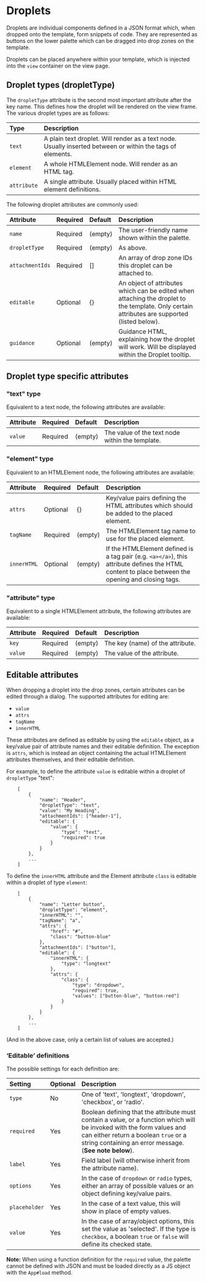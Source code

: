 # Droplets

Droplets are individual components defined in a JSON format which, when dropped onto the template, form snippets of code. They are represented as buttons on the lower palette which can be dragged into drop zones on the template.

Droplets can be placed anywhere within your template, which is injected into the `view` container on the view page.

## Droplet types (dropletType)

The `dropletType` attribute is the second most important attribute after the key name. This defines how the droplet will be rendered on the view frame. The various droplet types are as follows:

Type         | Description
:---         | :---
`text`       | A plain text droplet. Will render as a text node. Usually inserted between or within the tags of elements.
`element`    | A whole HTMLElement node. Will render as an HTML tag.
`attribute`  | A single attribute. Usually placed within HTML element definitions.

The following droplet attributes are commonly used:

Attribute        | Required | Default | Description
:---             | :---     | :---    | :---
`name`           | Required | (empty) | The user-friendly name shown within the palette.
`dropletType`    | Required | (empty) | As above.
`attachmentIds`  | Required | []      | An array of drop zone IDs this droplet can be attached to.
`editable`       | Optional | {}      | An object of attributes which can be edited when attaching the droplet to the template. Only certain attributes are supported (listed below).
`guidance`       | Optional | (empty) | Guidance HTML, explaining how the droplet will work. Will be displayed within the Droplet tooltip.

## Droplet type specific attributes

### "text" type

Equivalent to a text node, the following attributes are available:

Attribute        | Required | Default | Description
:---             | :---     | :---    | :---
`value`          | Required | (empty) | The value of the text node within the template.

### "element" type

Equivalent to an HTMLElement node, the following attributes are available:

Attribute        | Required | Default | Description
:---             | :---     | :---    | :---
`attrs`          | Optional | {}      | Key/value pairs defining the HTML attributes which should be added to the placed element.
`tagName`        | Required | (empty) | The HTMLElement tag name to use for the placed element.
`innerHTML`      | Optional | (empty) | If the HTMLElement defined is a tag pair (e.g. `<a></a>`), this attribute defines the HTML content to place between the opening and closing tags.

### "attribute" type

Equivalent to a single HTMLElement attribute, the following attributes are available:

Attribute        | Required | Default | Description
:---             | :---     | :---    | :---
`key`            | Required | (empty) | The key (name) of the attribute.
`value`          | Required | (empty) | The value of the attribute.

## Editable attributes

When dropping a droplet into the drop zones, certain attributes can be edited through a dialog. The supported attributes for editing are:

 - `value`
 - `attrs`
 - `tagName`
 - `innerHTML`

These attributes are defined as editable by using the `editable` object, as a key/value pair of attribute names and their editable definition. The exception is `attrs`, which is instead an object containing the actual HTMLElement attributes themselves, and their editable definition.

For example, to define the attribute `value` is editable within a droplet of `dropletType` "text":

```
	[
		{
			"name": "Header",
			"dropletType": "text",
			"value": "My Heading",
			"attachmentIds": ["header-1"],
			"editable": {
				"value": {
					"type": "text",
					"required": true
				}
			}
		},
		...
	]
```

To define the `innerHTML` attribute and the Element attribute `class` is editable within a droplet of type `element`:

```
	[
		{
			"name": "Letter button",
			"dropletType": "element",
			"innerHTML": "",
			"tagName": "a",
			"attrs": {
				"href": "#",
				"class": "button-blue"
			},
			"attachmentIds": ["button"],
			"editable": {
				"innerHTML": {
					"type": "longtext"
				},
				"attrs": {
					"class": {
						"type": "dropdown",
						"required": true,
						"values": ["button-blue", "button-red"]
					}
				}
			}
		},
		...
	]
```

(And in the above case, only a certain list of values are accepted.)

### ‘Editable’ definitions

The possible settings for each definition are:

Setting        | Optional | Description
:---           | :---     | :---
`type`         | No       | One of 'text', 'longtext', 'dropdown', 'checkbox', or 'radio'.
`required`     | Yes      | Boolean defining that the attribute must contain a value, or a function which will be invoked with the form values and can either return a boolean `true` or a string containing an error message. (**See note below**).
`label`        | Yes      | Field label (will otherwise inherit from the attribute name).
`options`      | Yes      | In the case of `dropdown` or `radio` types, either an array of possible values or an object defining key/value pairs.
`placeholder`  | Yes      | In the case of a text value, this will show in place of empty values.
`value`        | Yes      | In the case of array/object options, this set the value as 'selected'. If the type is `checkbox`, a boolean `true` or `false` will define its checked state.

**Note:** When using a function definition for the `required` value, the palette cannot be defined with JSON and must be loaded directly as a JS object with the `App#load` method.